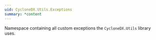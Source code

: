 ```yaml
---
uid: CycloneDX.Utils.Exceptions
summary: *content
---
```

Namespace containing all custom exceptions the `CycloneDX.Utils` library uses.